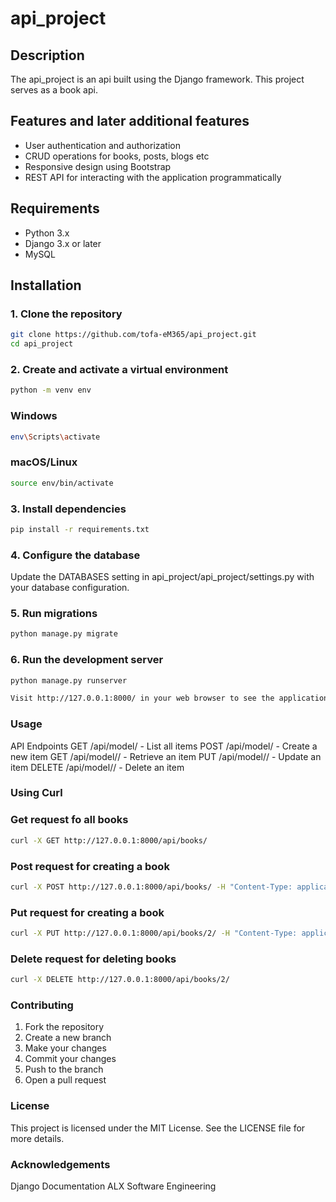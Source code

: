 # api_project

## Description

The api_project is an api built using the Django framework. This project serves as a book api.

## Features and later additional features

- User authentication and authorization
- CRUD operations for books, posts, blogs etc
- Responsive design using Bootstrap
- REST API for interacting with the application programmatically


## Requirements

- Python 3.x
- Django 3.x or later
- MySQL

## Installation

### 1. Clone the repository

```sh
git clone https://github.com/tofa-eM365/api_project.git
cd api_project
```

### 2. Create and activate a virtual environment

```sh
python -m venv env
```

### Windows

```sh
env\Scripts\activate
```
### macOS/Linux

```sh
source env/bin/activate
```

### 3. Install dependencies
```sh
pip install -r requirements.txt
```

### 4. Configure the database

Update the DATABASES setting in api_project/api_project/settings.py with your database configuration.

### 5. Run migrations

```sh
python manage.py migrate
```
### 6. Run the development server
```sh
python manage.py runserver

Visit http://127.0.0.1:8000/ in your web browser to see the application running.
```

### Usage
API Endpoints
GET /api/model/ - List all items
POST /api/model/ - Create a new item
GET /api/model/<id>/ - Retrieve an item
PUT /api/model/<id>/ - Update an item
DELETE /api/model/<id>/ - Delete an item

### Using Curl

### Get request fo all books

```sh
curl -X GET http://127.0.0.1:8000/api/books/
```

### Post request for creating a book

```sh
curl -X POST http://127.0.0.1:8000/api/books/ -H "Content-Type: application/json" -d '{"title": "1984", "author": "George Orwell", "published_date": "1949-06-08"}'
```

### Put request for creating a book

```sh
curl -X PUT http://127.0.0.1:8000/api/books/2/ -H "Content-Type: application/json" -d '{"title": "1984", "author": "George Orwell", "published_date": "1949-06-08"}'

```

### Delete request for deleting books

```sh
curl -X DELETE http://127.0.0.1:8000/api/books/2/
```


### Contributing

1. Fork the repository
2. Create a new branch
3. Make your changes
4. Commit your changes
5. Push to the branch
6. Open a pull request

### License
This project is licensed under the MIT License. See the LICENSE file for more details.

### Acknowledgements
Django Documentation
ALX Software Engineering
